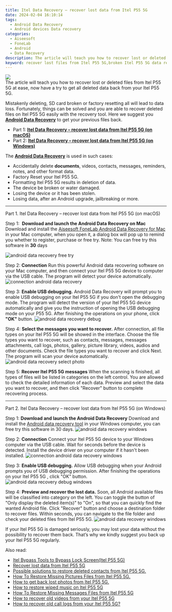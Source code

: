 ```yaml
---
title: Itel Data Recovery – recover lost data from Itel P55 5G
date: 2024-02-04 16:10:14
tags: 
  - Android Data Recovery
  - Android devices Data recovery
categories: 
  - Aiseesoft
  - FoneLab
  - Android
  - Data Recovery
description: The article will teach you how to recover lost or deleted files from Itel P55 5G at ease, now have a try to get all deleted data back from your Itel P55 5G.
keyword: recover lost files from Itel P55 5G,broken Itel P55 5G data recovery solution,Itel P55 5G data lost,undelete data from Itel P55 5G,save lost data on Itel P55 5G,Regain missing files on Itel P55 5G,data disappear Itel P55 5G,how to retrieve deleted data from my Itel P55 5G,how to restore your files from Itel P55 5G,Itel P55 5G data recovery,how to retrieve data from Itel P55 5G,Itel P55 5G issues with data deleted
---
```


<img src="https://img0mobiles.techidaily.com/images/best-assets/devices/itel/itel-p55-5g/2.jpg" class="atpl-imgstyle"  />

<div class="atpl-content atpl-for-fonelab-android recover-data">

<div class="atpl-post-description-part-1">
The article will teach you how to recover lost or deleted files from Itel P55 5G at ease, now have a try to get all deleted data back from your Itel P55 5G.
</div>
<div class="atpl-post-device-model-description">

</div>




<div class="atpl-post-description-part-2">
<div class="tpl-content-sub-paragraph-normal">
  <p>
    Mistakenly deleting, SD card broken or factory resetting all will lead to data loss. Fortunately, things can be solved and you are able to recover deleted files on Itel P55 5G easily with the recovery tool. Here we suggest you <a href="https://tools.techidaily.com/aiseesoft-android-data-recovery/" target="_blank" rel="noopener"><strong>Android Data Recovery</strong></a> to get your previous files back.
  </p>
</div>
</div>


<ul>
  <li>Part 1: <strong><a href="#p1">Itel Data Recovery – recover lost data from Itel P55 5G (on macOS)</a></strong></li>
  <li>Part 2: <strong><a href="#p2">Itel Data Recovery – recover lost data from Itel P55 5G (on Windows)</a></strong></li>
</ul>


<div class="atpl-post-description-part-3">
<div class="tpl-content-sub-paragraph-normal">
  <p>
      The <a href="https://tools.techidaily.com/aiseesoft-android-data-recovery/" target="_blank" rel="noopener"><strong>Android Data Recovery</strong></a> is used in such cases:
  </p>
  <ul class="tpl-content-sub-paragraph-ul-style">
    <li>Accidentally delete <strong>documents</strong>, videos, contacts, messages, reminders, notes, and other format data.</li>
    <li>Factory Reset your Itel P55 5G.</li>
    <li>Formatting Itel P55 5G results in deletion of data.</li>
    <li>The device be broken or water damaged.</li>
    <li>Losing the device or it has been stolen.</li>
    <li>Losing data, after an Android upgrade, jailbreaking or more.</li>
  </ul>
</div>
</div>


<!-- Part 1 -->
<a id="p1" name="p1" ></a><hr>

<div>
  <span class="atpl-step-part-style">Part 1. Itel Data Recovery – recover lost data from Itel P55 5G (on macOS)</span>
</div>  

<span class="atpl-stepstyle-a"><span>Step 1: </span></span> <strong>Download and launch the Android Data Recovery on Mac</strong>
Download and install the <a href="https://tools.techidaily.com/aiseesoft-android-data-recovery-for-mac/" target="_blank" rel="noopener">Aiseesoft FoneLab Android Data Recovery for Mac</a> in your Mac computer, when you open it, a dialog box will pop up to remind you whether to register, purchase or free try.
Note: You can free try this software in <strong>30</strong> days

<img src="https://tools.techidaily.com/images/apps/aiseesoft/android-data-recovery/mac-free-try.png" class="atpl-imgstyle" alt="android data recovery free try" />

<span class="atpl-stepstyle-a"><span>Step 2: </span></span> <strong>Connection</strong>
Run this powerful Android data recovering software on your Mac computer, and then connect your Itel P55 5G device to computer via the USB cable. The program will detect your device automatically.
<img src="https://tools.techidaily.com/images/apps/aiseesoft/android-data-recovery/mac-connection-interface.jpg" class="atpl-imgstyle" alt="connection android data recovery" />

<span class="atpl-stepstyle-a"><span>Step 3: </span></span> <strong>Enable USB debugging.</strong>
Android Data Recovery will prompt you to enable USB debugging on your Itel P55 5G  if you don't open the debugging mode. The program will detect the version of your Itel P55 5G device automatically and give you the instruction of opening the USB debugging mode on your P55 5G. After finishing the operations on your phone, click <strong>"OK"</strong> button.
<img src="https://tools.techidaily.com/images/apps/aiseesoft/android-data-recovery/mac-android-usb-debug.jpg"  class="atpl-imgstyle" alt="android data recovery debug" />

<span class="atpl-stepstyle-a"><span>Step 4: </span></span> <strong>Select the messages you want to recover.</strong>
After connection, all file types on your Itel P55 5G will be showed in the interface. Choose the file types you want to recover, such as contacts, messages, messages attachments, call logs, photos, gallery, picture library, videos, audios and other documents. Check the file types you want to recover and click Next. The program will scan your device automatically.
<img src="https://tools.techidaily.com/images/apps/aiseesoft/android-data-recovery/mac-choose-type-photos.jpg" class="atpl-imgstyle" alt="android data recovery select photo" />

<span class="atpl-stepstyle-a"><span>Step 5: </span></span> <strong>Recover Itel P55 5G messages</strong>
When the scanning is finished, all types of files will be listed in categories on the left control. You are allowed to check the detailed information of each data. Preview and select the data you want to recover, and then click "Recover" button to complete recovering process.


<a id="p2" name="p2"></a><hr>

<!-- Part 2 -->
<div>
  <span class="atpl-step-part-style">Part 2. Itel Data Recovery – recover lost data from Itel P55 5G (on Windows)</span>
</div>

<span class="atpl-stepstyle-a"><span>Step 1: </span></span> <strong>Download and launch the Android Data Recovery</strong>
Download and install the <a href="https://tools.techidaily.com/aiseesoft-android-data-recovery-for-win/" target="_blank" rel="noopener">Android data recovery tool</a> in your Windows computer, you can free try this software in 30 days.
<img src="https://tools.techidaily.com/images/apps/aiseesoft/android-data-recovery/win-start-interface.png"  class="atpl-imgstyle" alt="android data recovery windows" />

<span class="atpl-stepstyle-a"><span>Step 2: </span></span> <strong>Connection</strong>
Connect your Itel P55 5G device to your Windows computer via the USB cable. Wait for seconds before the device is detected. Install the device driver on your computer if it hasn't been installed.
<img src="https://tools.techidaily.com/images/apps/aiseesoft/android-data-recovery/win-connection-interface.png" class="atpl-imgstyle" alt="connection android data recovery windows" />

<span class="atpl-stepstyle-a"><span>Step 3: </span></span> <strong>Enable USB debugging.</strong>
Allow USB debugging when your Android prompts you of USB debugging permission. After finishing the operations on your Itel P55 5G , click "OK" button.
<img src="https://tools.techidaily.com/images/apps/aiseesoft/android-data-recovery/win-android-usb-debug.png" class="atpl-imgstyle" alt="android data recovery debug windows" />

<span class="atpl-stepstyle-a"><span>Step 4: </span></span> <strong>Preview and recover the lost data.</strong>
Soon, all Android available files will be classified into category on the left. You can toggle the button of "Only display the deleted item(s)" to "On", so that you can quickly find the wanted Android file. Click "Recover" button and choose a destination folder to recover files. Within seconds, you can navigate to the file folder and check your deleted files from Itel P55 5G.
<img src="https://tools.techidaily.com/images/apps/aiseesoft/android-data-recovery/win-recover-photos.png" class="atpl-imgstyle" alt="android data recovery windows" />

<div class="atpl-post-description-part-4">
<div class="tpl-content-sub-paragraph-normal">
    <p>
        If your Itel P55 5G is damaged seriously, you may lost your data without the possibility to recover them back. That’s why we kindly suggest you back up your Itel P55 5G regularly.
    </p>
</div>
</div>


<ins class="adsbygoogle"
     style="display:block"
     data-ad-client="ca-pub-7571918770474297"
     data-ad-slot="8358498916"
     data-ad-format="auto"
     data-full-width-responsive="true"></ins>

<span class="atpl-alsoreadstyle">Also read:</span>
<div><ul>
<li><a href="/itel-bypass-tools-to-bypass-lock-screen-itel-p55-5g-by-drfone-android-unlock-android-unlock/" target="_blank" rel="noopener"><u>Itel Bypass Tools to Bypass Lock Screen(Itel P55 5G)</u></a></li>
<li><a href="/recover-lost-data-from-itel-p55-5g-by-fonelab-android-recover-data/" target="_blank" rel="noopener"><u>Recover lost data from Itel P55 5G</u></a></li>
<li><a href="/possible-solutions-to-restore-deleted-contacts-from-itel-p55-5g-by-fonelab-android-recover-contacts/" target="_blank" rel="noopener"><u>Possible solutions to restore deleted contacts from Itel P55 5G.</u></a></li>
<li><a href="/how-to-restore-missing-pictures-files-from-itel-p55-5g-by-fonelab-android-recover-pictures/" target="_blank" rel="noopener"><u>How To  Restore Missing Pictures Files from Itel P55 5G.</u></a></li>
<li><a href="/how-to-get-back-lost-photos-from-itel-p55-5g-by-fonelab-android-recover-photos/" target="_blank" rel="noopener"><u>How to get back lost photos from Itel P55 5G.</u></a></li>
<li><a href="/how-to-restore-wiped-music-on-itel-p55-5g-by-fonelab-android-recover-music/" target="_blank" rel="noopener"><u>How to restore wiped music on Itel P55 5G</u></a></li>
<li><a href="/how-to-restore-missing-messages-files-from-itel-p55-5g-by-fonelab-android-recover-messages/" target="_blank" rel="noopener"><u>How To  Restore Missing Messages Files from Itel P55 5G</u></a></li>
<li><a href="/how-to-recover-old-videos-from-your-itel-p55-5g-by-fonelab-android-recover-video/" target="_blank" rel="noopener"><u>How to recover old videos from your Itel P55 5G</u></a></li>
<li><a href="/how-to-recover-old-call-logs-from-your-itel-p55-5g-by-fonelab-android-recover-call-logs/" target="_blank" rel="noopener"><u>How to recover old call logs from your Itel P55 5G?</u></a></li>
</ul></div>

</div>
